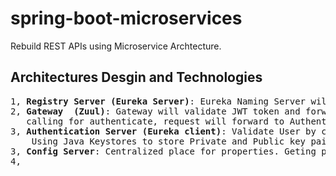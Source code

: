 # spring-boot-microservices
Rebuild REST APIs using Microservice Archtecture. 

## Architectures Desgin and Technologies
<pre>
1, <b>Registry Server (Eureka Server)</b>: Eureka Naming Server will register all services.
2, <b>Gateway  (Zuul)</b>: Gateway will validate JWT token and forward all valid incoming requests based on urls. If not token, will deny request. If 
   calling for authenticate, request will forward to Authentication Server.
3, <b>Authentication Server (Eureka client)</b>: Validate User by check username and password in Database or using Oauth2 (Social Login).
    Using Java Keystores to store Private and Public key pair. JWT is created and signed with Private key. Expose an endpoint to ask for Public key.
3, <b>Config Server</b>: Centralized place for properties. Geting property files from Github repository.
4, 
</pre>

